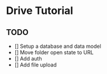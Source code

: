 # Drive Tutorial

## TODO

- [] Setup a database and data model
- [] Move folder open state to URL
- [] Add auth
- [] Add file upload